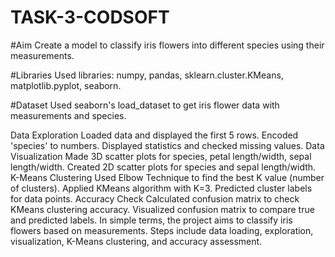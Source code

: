 # TASK-3-CODSOFT

#Aim
Create a model to classify iris flowers into different species using their measurements.

#Libraries
Used libraries: numpy, pandas, sklearn.cluster.KMeans, matplotlib.pyplot, seaborn.

#Dataset
Used seaborn's load_dataset to get iris flower data with measurements and species.

Data Exploration
Loaded data and displayed the first 5 rows.
Encoded 'species' to numbers.
Displayed statistics and checked missing values.
Data Visualization
Made 3D scatter plots for species, petal length/width, sepal length/width.
Created 2D scatter plots for species and sepal length/width.
K-Means Clustering
Used Elbow Technique to find the best K value (number of clusters).
Applied KMeans algorithm with K=3.
Predicted cluster labels for data points.
Accuracy Check
Calculated confusion matrix to check KMeans clustering accuracy.
Visualized confusion matrix to compare true and predicted labels.
In simple terms, the project aims to classify iris flowers based on measurements. Steps include data loading, exploration, visualization, K-Means clustering, and accuracy assessment.
